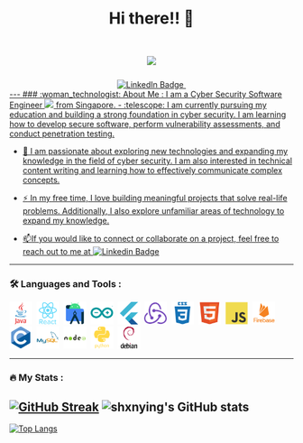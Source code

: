 ### 

<!--
**shxnying/shxnying** is a ✨ _special_ ✨ repository because its `README.md` (this file) appears on your GitHub profile.

Here are some ideas to get you started:

- 🔭 I’m currently working on ...
- 🌱 I’m currently learning ...
- 👯 I’m looking to collaborate on ...
- 🤔 I’m looking for help with ...
- 💬 Ask me about ...
- 📫 How to reach me: ...
- 😄 Pronouns: ...
- ⚡ Fun fact: ...
-->

<div id="header" align="center">
  <h1>Hi there!! 👋<h1>
  <img src="https://media.giphy.com/media/v1.Y2lkPTc5MGI3NjExMGNhNzA1NGFiOGNjZjVlOTIwZWUwMmFmOTcwOTRhOTQ1NGFmOTEyMyZjdD1n/3ohze15TQsHnWxQfm0/giphy.gif" width="800"/>
</div>

<div align='center' id="badges">
  <a href="https://www.linkedin.com/in/shan-ying-g-43b3311aa">
    <img src="https://img.shields.io/badge/LinkedIn-blue?style=for-the-badge&logo=linkedin&logoColor=white" alt="LinkedIn Badge"/>
  <img src="https://komarev.com/ghpvc/?username=shxnying&style=flat-square&color=blue" alt=""/>
</div>
---
### :woman_technologist: About Me :
I am a Cyber Security Software Engineer <img src="https://media.giphy.com/media/WUlplcMpOCEmTGBtBW/giphy.gif" width="30"> from Singapore.
- :telescope:  I am currently pursuing my education and building a strong foundation in cyber security. I am learning how to develop secure software, perform vulnerability assessments, and conduct penetration testing.

- :seedling: I am passionate about exploring new technologies and expanding my knowledge in the field of cyber security. I am also interested in technical content writing and learning how to effectively communicate complex concepts.

- :zap: In my free time, I love building meaningful projects that solve real-life problems. Additionally, I also explore unfamiliar areas of technology to expand my knowledge.

- :mailbox:If you would like to connect or collaborate on a project, feel free to reach out to me at [![Linkedin Badge](https://img.shields.io/badge/-shxnying-blue?style=flat&logo=Linkedin&logoColor=white)](https://www.linkedin.com/in/shan-ying-g-43b3311aa)

---

### :hammer_and_wrench: Languages and Tools :
<div>
  <img src="https://github.com/devicons/devicon/blob/master/icons/java/java-original-wordmark.svg" title="Java" alt="Java" width="40" height="40"/>&nbsp;
  <img src="https://github.com/devicons/devicon/blob/master/icons/react/react-original-wordmark.svg" title="React" alt="React" width="40" height="40"/>&nbsp;
  <img src="https://github.com/devicons/devicon/blob/master/icons/androidstudio/androidstudio-original.svg" title="arduinostudio" alt="arduinostudio" width="40" height="40"/>&nbsp;
  <img src="https://github.com/devicons/devicon/blob/master/icons/arduino/arduino-original.svg" title="arduino" alt="arduino" width="40" height="40"/>&nbsp;
  <img src="https://github.com/devicons/devicon/blob/master/icons/flutter/flutter-original.svg" title="Flutter" alt="Flutter" width="40" height="40"/>&nbsp;
  <img src="https://github.com/devicons/devicon/blob/master/icons/redux/redux-original.svg" title="Redux" alt="Redux " width="40" height="40"/>&nbsp;
  <img src="https://github.com/devicons/devicon/blob/master/icons/css3/css3-plain-wordmark.svg"  title="CSS3" alt="CSS3" width="40" height="40"/>&nbsp;
  <img src="https://github.com/devicons/devicon/blob/master/icons/html5/html5-original.svg" title="HTML5" alt="HTML" width="40" height="40"/>&nbsp;
  <img src="https://github.com/devicons/devicon/blob/master/icons/javascript/javascript-original.svg" title="JavaScript" alt="JavaScript" width="40" height="40"/>&nbsp;
  <img src="https://github.com/devicons/devicon/blob/master/icons/firebase/firebase-plain-wordmark.svg" title="Firebase" alt="Firebase" width="40" height="40"/>&nbsp;
  <img src="https://github.com/devicons/devicon/blob/master/icons/c/c-original.svg" title="c"  alt="C" width="40" height="40"/>&nbsp;
  <img src="https://github.com/devicons/devicon/blob/master/icons/mysql/mysql-original-wordmark.svg" title="MySQL"  alt="MySQL" width="40" height="40"/>&nbsp;
  <img src="https://github.com/devicons/devicon/blob/master/icons/nodejs/nodejs-original-wordmark.svg" title="NodeJS" alt="NodeJS" width="40" height="40"/>&nbsp;
  <img src="https://github.com/devicons/devicon/blob/master/icons/python/python-plain-wordmark.svg" title="python" alt="python" width="40" height="40"/>&nbsp;
  <img src="https://github.com/devicons/devicon/blob/master/icons/debian/debian-original-wordmark.svg" title="debian" alt="debian" width="40" height="40"/>
</div>

---

### :fire: My Stats :
[![GitHub Streak](http://github-readme-streak-stats.herokuapp.com?user=shxnying&theme=tokyonight)](https://git.io/streak-stats)
![shxnying's GitHub stats](https://github-readme-stats.vercel.app/api?username=shxnying&show_icons=true&theme=tokyonight)
---
[![Top Langs](https://github-readme-stats.vercel.app/api/top-langs/?username=shxnying&layout=compact&theme=dark#gh-dark-mode-only)](https://github.com/shxnying/github-readme-stats)
